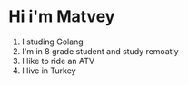 # Hi i'm Matvey
1) I studing Golang
2) I'm in 8 grade student and study remoatly
3) I like to ride an ATV
4) I live in Turkey
